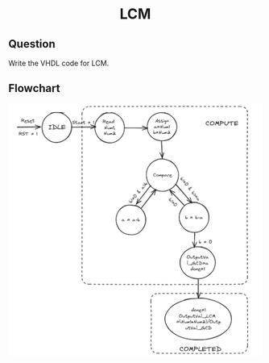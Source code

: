 <div align = 'Center'>
<h1> LCM </h1>
</div>

## Question
Write the VHDL code for LCM.

## Flowchart
<div align = 'center'>
<img src = 'lcmfc.png'>
</div>